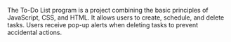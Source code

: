 
The To-Do List program is a project combining the basic principles of JavaScript, CSS, and HTML. It allows users to create, schedule, and delete tasks. Users receive pop-up alerts when deleting tasks to prevent accidental actions.
